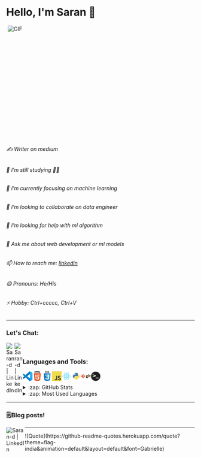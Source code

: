 # Hello, I'm Saran 👋
 <img align="right" alt="GIF" src="https://media2.giphy.com/media/RbDKaczqWovIugyJmW/giphy.gif?cid=ecf05e47wtcza0fkyu1lwgrdi3gk645754u5csbdkc4cfaec&rid=giphy.gif&ct=g" width="500" height="320" /> 
 
######  ✍ Writer on medium
######  🔭 I’m still studying 👨‍🎓
######  🌱 I’m currently focusing on machine learning
######  👯 I’m looking to collaborate on data engineer
######  🤔 I’m looking for help with ml algorithm
######  💬 Ask me about web development or ml models 
######  📫 How to reach me: [linkedin]
######  😄 Pronouns: He/His
######  ⚡ Hobby: Ctrl+ccccc, Ctrl+V
<hr  background-color align="left" size="36">

### Let's Chat:
[<img align="left" alt="Saran-d | LinkedIn"   width="22px" src="https://cdn.jsdelivr.net/npm/simple-icons@v3/icons/linkedin.svg" />][linkedin]
[<img align="left" alt="Saran-d | LinkedIn"   width="22px" src="https://cdn.jsdelivr.net/npm/simple-icons@v3/icons/instagram.svg" />][linkedin]
<!-- [<img align="left" alt="Saran-d | LinkedIn"   width="22px" src="https://cdn.jsdelivr.net/npm/simple-icons@v3/icons/linkedin.svg" />][linkedin] -->


<br />


### Languages and Tools:

[<img align="left" alt="Visual Studio Code" width="26px" src="https://raw.githubusercontent.com/github/explore/80688e429a7d4ef2fca1e82350fe8e3517d3494d/topics/visual-studio-code/visual-studio-code.png" />][youtube]
[<img align="left" alt="HTML5" width="26px" src="https://raw.githubusercontent.com/github/explore/80688e429a7d4ef2fca1e82350fe8e3517d3494d/topics/html/html.png" />][youtube]
[<img align="left" alt="CSS3" width="26px" src="https://raw.githubusercontent.com/github/explore/80688e429a7d4ef2fca1e82350fe8e3517d3494d/topics/css/css.png" />][youtube]
[<img align="left" alt="JavaScript" width="26px" src="https://raw.githubusercontent.com/github/explore/80688e429a7d4ef2fca1e82350fe8e3517d3494d/topics/javascript/javascript.png" />][youtube]
[<img align="left" alt="React" width="26px" src="https://raw.githubusercontent.com/github/explore/80688e429a7d4ef2fca1e82350fe8e3517d3494d/topics/react/react.png" />][youtube]
[<img align="left" alt="python" width="26px" src="https://raw.githubusercontent.com/github/explore/80688e429a7d4ef2fca1e82350fe8e3517d3494d/topics/python/python.png" />][youtube]
[<img align="left" alt="Git" width="26px" src="https://raw.githubusercontent.com/github/explore/80688e429a7d4ef2fca1e82350fe8e3517d3494d/topics/git/git.png" />][youtube]
[<img align="left" alt="Terminal" width="26px" src="https://raw.githubusercontent.com/github/explore/80688e429a7d4ef2fca1e82350fe8e3517d3494d/topics/terminal/terminal.png" />][youtube]

<br />
<br />

<details>
  <summary>:zap: GitHub Stats</summary>

  <img align="left" alt="Saran'sGitHub Stats" src="https://github-readme-stats.vercel.app/api?username=saran-23&show_icons=true&hide_border=true" />

</details>

<details>
  <summary>:zap: Most Used Languages</summary>

<img align="left" alt="Saran's GitHub Top Languages" src="https://github-readme-stats.vercel.app/api/top-langs/?username=saran-23" />

</details>

<!-- [website]: https://comming soon/ -->
[youtube]: https://saran-23.medium.com/
[instagram]: https://www.instagram.com/holistic_developer/
[linkedin]: https://www.linkedin.com/in/saran-d-7624021b9/
<!-- [portfolio]: https://comming soon/ -->


<hr>

### 🗒️Blog posts!

<!-- BLOG-POST-LIST:START -->
[<img align="left" alt="Saran-d | LinkedIn"   width="50px" src="https://user-images.githubusercontent.com/50368466/147925901-5ea87154-83da-4740-8138-b37837c06cd3.png" />][youtube]
<!-- BLOG-POST-LIST:END -->
<hr>
![Quote](https://github-readme-quotes.herokuapp.com/quote?theme=flag-india&animation=default&layout=default&font=Gabrielle)
